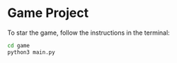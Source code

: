 # Game Project

To star the game, follow the instructions in the terminal:
```sh
cd game
python3 main.py
```
